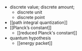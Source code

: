 - discrete value; discrete amount;
    - discrete unit
    - discrete point
- [[path integral quantization]]
- [[Planck’s constant]]
    - [[reduced Planck's constant]]
- quantum hypothesis
    - [[energy packet]]
